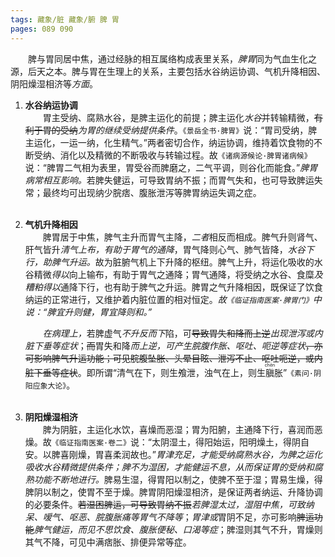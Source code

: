 ```yaml
---
tags: 藏象/脏 藏象/腑 脾 胃
pages: 089 090
---
```

&emsp;&emsp;脾与胃同居中焦，通过经脉的相互属络构成表里关系，<dfn>脾胃</dfn>同为气血生化之源，后天之本。脾与胃在生理上的关系，主要包括水谷纳运协调、气机升降相因、阴阳燥湿相济等<dfn>方面</dfn>。

1. **水谷纳运协调**<br>
	&emsp;&emsp;胃主受纳、腐熟水谷，是脾主运化的前提；脾主运化<dfn>水谷</dfn>并转输精微，~~有利于胃的受纳~~<dfn>为胃的继续受纳提供条件</dfn>。`《景岳全书·脾胃》`说：“胃司受纳，脾主运化，一运一纳，化生精气。”两者密切合作，纳运协调，维持着饮食物的不断受纳、消化以及精微的不断吸收与转输过程。故`《诸病源候论·脾胃诸病候》`说：“脾胃二气相为表里，胃受谷而脾磨之，二气平调，则谷化而能食。”<dfn>脾胃病常相互影响。</dfn>若脾失健运，可导致胃纳不振；而胃气失和，也可导致脾运失常；最终均可出现纳少脘痞、腹胀泄泻等脾胃纳运失调之症。<br></br>
	
2. **气机升降相因**<br>
	&emsp;&emsp;脾胃居于中焦，脾气主升而胃气主降，<dfn>二者</dfn>相反而相成。脾气升则肾气、肝气皆升<dfn>清气上布，有助于胃气的通降</dfn>，胃气降则心气、肺气皆降，<dfn>水谷下行，助脾气升运。</dfn>故为脏腑气机上下升降的枢纽。脾气上升，将运化吸收的水谷精微<dfn>得以</dfn>向上输布，有助于胃气之通降；胃气通降，将受纳之水谷、食糜<dfn>及糟粕得以</dfn>通降下行，也有助于脾气之升运。脾胃之气升降相因，既保证了饮食纳运的正常进行，又维护着内脏位置的相对恒定。<dfn>故`《临证指南医案·脾胃门》`中说：“脾宜升则健，胃宜降则和。”</dfn>
	
	&emsp;&emsp;<dfn>在病理上，</dfn>若脾虚气<dfn>不升反而下</dfn>陷，可~~导致胃失和降而上逆~~<dfn>出现泄泻或内脏下垂等症状</dfn>；~~而~~胃失和降<dfn>而上逆，可产生脘腹作胀、呕吐、呃逆等症状</dfn>~~，亦可影响脾气升运功能；可见脘腹坠胀、头晕目眩、泄泻不止、呕吐呃逆，或内脏下垂等症状~~。即所谓“清气在下，则生飧泄，浊气在上，则生<ruby>䐜<rp>(</rp><rt>chēn</rt><rp>)</rp></ruby>胀”`《素问·阴阳应象大论》`。<br></br>
	
3. **阴阳燥湿相济**<br>
	&emsp;&emsp;脾为阴脏，主运化水饮，喜燥而恶湿；胃为阳腑，主通降下行，喜润而恶燥。故`《临证指南医案·卷二》`说：“太阴湿土，得阳始运，阳明燥土，得阴自安。以脾喜刚燥，胃喜柔润故也。”<dfn>胃津充足，才能受纳腐熟水谷，为脾之运化吸收水谷精微提供条件；脾不为湿困，才能健运不息，从而保证胃的受纳和腐熟功能不断地进行。</dfn>脾易生湿，得胃阳以制之，使脾不至于湿；胃易生燥，得脾阴以制之，使胃不至于燥。脾胃阴阳燥湿相济，是保证两者纳运、升降协调的必要条件。~~若湿困脾运，可导致胃纳不振~~<dfn>若脾湿太过，湿阻中焦，可致纳呆、嗳气、呕恶、脘腹胀痛等胃气不降等</dfn>；<dfn>胃津或</dfn>胃阴不足，亦可影响~~脾运功能~~<dfn>脾气健运，而见不思饮食、腹胀便秘、口渴等症</dfn>；脾湿则其气不升，胃燥则其气不降，可见中满痞胀、排便异常等症。